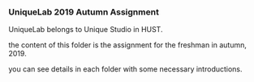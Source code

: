### UniqueLab 2019 Autumn Assignment

UniqueLab belongs to Unique Studio in HUST. 

the content of this folder is the assignment for the freshman in autumn, 2019. 

you can see details in each folder with some necessary introductions.
